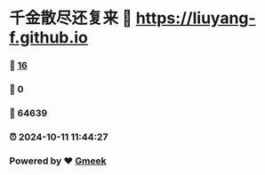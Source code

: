 # 千金散尽还复来 :link: https://liuyang-f.github.io 
### :page_facing_up: [16](https://liuyang-f.github.io/tag.html) 
### :speech_balloon: 0 
### :hibiscus: 64639 
### :alarm_clock: 2024-10-11 11:44:27 
### Powered by :heart: [Gmeek](https://github.com/Meekdai/Gmeek)
